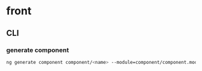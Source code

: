 # front

## CLI

### generate component

```sh
ng generate component component/<name> --module=component/component.module.ts --skip-tests --style=none
```

